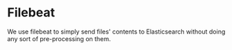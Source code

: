 # Filebeat

We use filebeat to simply send files' contents to Elasticsearch without doing any sort of pre-processing on them.
